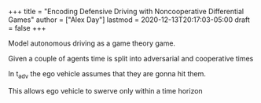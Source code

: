 +++
title = "Encoding Defensive Driving with Noncooperative Differential Games"
author = ["Alex Day"]
lastmod = 2020-12-13T20:17:03-05:00
draft = false
+++

Model autonomous driving as a game theory game.

Given a couple of agents time is split into adversarial and cooperative times

In t<sub>adv</sub> the ego vehicle assumes that they are gonna hit them.

This allows ego vehicle to swerve only within a time horizon
